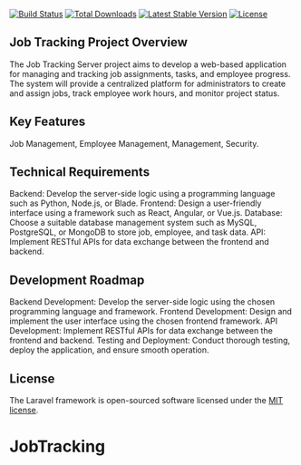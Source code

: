 
<a href="https://github.com/laravel/framework/actions"><img src="https://github.com/laravel/framework/workflows/tests/badge.svg" alt="Build Status"></a>
<a href="https://packagist.org/packages/laravel/framework"><img src="https://img.shields.io/packagist/dt/laravel/framework" alt="Total Downloads"></a>
<a href="https://packagist.org/packages/laravel/framework"><img src="https://img.shields.io/packagist/v/laravel/framework" alt="Latest Stable Version"></a>
<a href="https://packagist.org/packages/laravel/framework"><img src="https://img.shields.io/packagist/l/laravel/framework" alt="License"></a>
</p>

## Job Tracking Project Overview
The Job Tracking Server project aims to develop a web-based application for managing and tracking job assignments, tasks, and employee progress. The system will provide a centralized platform for administrators to create and assign jobs, track employee work hours, and monitor project status.

## Key Features

Job Management,
Employee Management,
Management,
Security.

## Technical Requirements

Backend: Develop the server-side logic using a programming language such as Python, Node.js, or Blade.
Frontend: Design a user-friendly interface using a framework such as React, Angular, or Vue.js.
Database: Choose a suitable database management system such as MySQL, PostgreSQL, or MongoDB to store job, employee, and task data.
API: Implement RESTful APIs for data exchange between the frontend and backend.

## Development Roadmap

Backend Development: Develop the server-side logic using the chosen programming language and framework.
Frontend Development: Design and implement the user interface using the chosen frontend framework.
API Development: Implement RESTful APIs for data exchange between the frontend and backend.
Testing and Deployment: Conduct thorough testing, deploy the application, and ensure smooth operation.

## License

The Laravel framework is open-sourced software licensed under the [MIT license](https://opensource.org/licenses/MIT).

# JobTracking